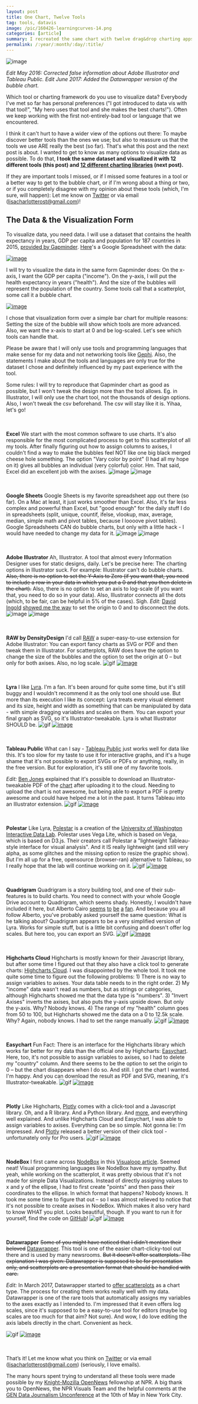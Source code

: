 ```yaml
---
layout: post
title: One Chart, Twelve Tools
tag: tools, datavis
image: /pic/160426-learningcurves-14.png
categories: [article]
summary: I recreated the same chart with twelve drag&drop charting apps, like Excel, Tableau, Plotly, RAW and Adobe Illustrator.
permalink: /:year/:month/:day/:title/
---
```

![image](/pic/160426-learningcurves-14.png)

*Edit May 2016: Corrected false information about Adobe Illustrator and Tableau Public.*
*Edit June 2017: Added the Datawrapper version of the bubble chart.*


Which tool or charting framework do you use to visualize data? Everybody I've met so far has personal preferences ("I got introduced to data vis with that tool!", "My hero uses that tool and she makes the best charts!"). Often we keep working with the first not-entirely-bad tool or language that we encountered.

I think it can't hurt to have a wider view of the options out there: To maybe discover better tools than the ones we use; but also to reassure us that the tools we use ARE really the best (so far). That's what this post and the next post is about. I wanted to get to know as many options to visualize data as possible. To do that, **I took the same dataset and visualized it with 12 different tools (this post) and [12 different charting libraries](http://lisacharlotterost.github.io/2016/05/17/one-chart-code/) (next post).**

If they are important tools I missed, or if I missed some features in a tool or a better way to get to the bubble chart, or if I'm wrong about a thing or two, or if you completely disagree with my opinion about these tools (which, I'm sure, will happen): Let me know on [Twitter](https://twitter.com/lisacrost) or via email (lisacharlotterost@gmail.com)!


## The Data & the Visualization Form

To visualize data, you need data. I will use a dataset that contains the health expectancy in years, GDP per capita and population for 187 countries in 2015, [provided by Gapminder](http://www.gapminder.org/data/).  [Here](https://docs.google.com/spreadsheets/d/1qmOCE6RBQc2hy-vW8Kefp--LcWpgwCysmgIgARy0gDk/edit?usp=sharing)'s a Google Spreadsheet with the data:

[![image](/pic/160426_data.png)](https://docs.google.com/spreadsheets/d/1qmOCE6RBQc2hy-vW8Kefp--LcWpgwCysmgIgARy0gDk/edit?usp=sharing)

I will try to visualize the data in the same form Gapminder does: On the x-axis, I want the GDP per capita ("income"). On the y-axis, I will put the health expectancy in years ("health"). And the size of the bubbles will represent the population of the country. Some tools call that a scatterplot, some call it a bubble chart.

[![image](/pic/160425_gapminder.png)](http://www.gapminder.org/tools/bubbles#_)

I chose that visualization form over a simple bar chart for multiple reasons: Setting the size of the bubble will show which tools are more advanced. Also, we want the x-axis to start at 0 and be log-scaled. Let's see which tools can handle that.

Please be aware that I will only use tools and programming languages that make sense for my data and not networking tools like [Gephi](https://gephi.org/). Also, the statements I make about the tools and languages are only true for the dataset I chose and definitely influenced by my past experience with the tool.

Some rules: I will try to reproduce that Gapminder chart as good as possible, but I won't tweak the design more than the tool allows. Eg. in Illustrator, I will only use the chart tool, not the thousands of design options. Also, I won't tweak the csv beforehand. The csv will stay like it is. Yihaa, let's go!



<br><br>
**Excel**
We start with the most common software to use charts. It's also responsible for the most complicated process to get to this scatterplot of all my tools. After finally figuring out how to assign columns to axises, I couldn't find a way to make the bubbles feel NOT like one big black merged cheese hole something. The option "Vary color by point" (I had all my hope on it) gives all bubbles an individual (very colorful) color. Hm. That said, Excel did an excellent job with the axises.
![image](/pic/160426-excel.gif)
![image](/pic/160426-excel.png)


<br><br>
**Google Sheets**
Google Sheets is my favorite spreadsheet app out there (so far). On a Mac at least, it just works smoother than Excel. Also, it's far less complex and powerful than Excel, but "good enough" for the daily stuff I do in spreadsheets (split, unique, countif, ifelse, vlookup, max, average, median, simple math and pivot tables, because I loooove pivot tables). Google Spreadsheets CAN do bubble charts, but only with a little hack - I would have needed to change my data for it.
![image](/pic/160426-google.gif)
![image](/pic/160426-google.png)


<br><br>
**Adobe Illustrator**
Ah, Illustrator. A tool that almost every Information Designer uses for static designs, daily. Let's be precise here: The charting options in Illustrator suck. For example: Illustrator can't do bubble charts. ~~Also, there is no option to set the Y-Axis to Zero (if you want that, you need to include a row in your data in which you put a 0 and that you then delete in the chart).~~ Also, there is no option to set an axis to log-scale (if you want that, you need to do so in your data). Also, Illustrator connects all the dots (which, to be fair, can be helpful in 5% of the cases). Sigh.
*Edit:* [David Ingold](https://twitter.com/DavidIngold) [showed me the way](https://twitter.com/DavidIngold/status/732668904523354112) to set the origin to 0 and to disconnect the dots.
![image](/pic/160426-illustrator.gif)
![image](/pic/160426_illustrator.png)

<br><br>
**RAW by DensityDesign**
I'd call [RAW](http://app.raw.densitydesign.org/) a super-easy-to-use extension for Adobe Illustrator: You can export fancy charts as SVG or PDF and then tweak them in Illustrator. For scatterplots, RAW does have the option to change the size of the bubbles and the option to set the origin at 0 – but only for both axises. Also, no log scale.
![gif](/pic/160426-raw.gif)
[![image](/pic/160426_raw.png)](http://app.raw.densitydesign.org/)

<br><br>
**Lyra**
I like [Lyra](http://idl.cs.washington.edu/projects/lyra/). I'm a fan. It's been around for quite some time, but it's still buggy and I wouldn't recommend it as the only tool one should use. But more than its execution I like its concept: Lyra treats every visual element and its size, height and width as something that can be manipulated by data - with simple dragging variables and scales on them. You can export your final graph as SVG, so it's Illustrator-tweakable. Lyra is what Illustrator SHOULD be.
![gif](/pic/160426_lyra.gif)
[![image](/pic/160426_lyra.png)](http://idl.cs.washington.edu/projects/lyra/)

<br><br>
**Tableau Public**
What can I say - [Tableau Public](https://public.tableau.com/s/) just works well for data like this. It's too slow for my taste to use it for interactive graphs, and it's a huge shame that it's not possible to export SVGs or PDFs or anything, really, in the free version. But for exploration, it's still one of my favorite tools.

*Edit:* [Ben Jones](https://twitter.com/DataRemixed) explained that it's possible to download an Illustrator-tweakable PDF of the [chart](https://public.tableau.com/profile/digitalteam#!/vizhome/GapminderData/Dashboard1) after uploading it to the cloud. Needing to upload the chart is not awesome, but being able to export a PDF is pretty awesome and could have helped me a lot in the past. It turns Tableau into an Illustrator extension.
![gif](/pic/16046_tableau2.gif)
[![image](/pic/160426_tableau.png)](https://public.tableau.com/s/)

<br><br>
**Polestar**
Like Lyra, [Polestar](http://vega.github.io/polestar/) is a creation of the [University of Washington Interactive Data Lab](http://idl.cs.washington.edu/). Polestar uses Vega Lite, which is based on Vega, which is based on D3.js. Their creators call Polestar a "lightweight Tableau-style interface for visual analysis". And it IS really lightweight (and still very alpha, as some glitches and the missing option to resize the graphic show). But I'm all up for a free, opensource (browser-ran) alternative to Tableau, so I really hope that the lab will continue working on it.
![gif](/pic/160426_polestar.gif)
[![image](/pic/160426_polestar.png)](http://vega.github.io/polestar/)

<br><br>
**Quadrigram**
Quadrigram is a story building tool, and one of their sub-features is to build charts. You need to connect with your whole Google Drive account to Quadrigram, which seems shady. Honestly, I wouldn't have included it here, but Alberto Cairo  [seems](https://twitter.com/albertocairo/status/618059839063764992) [to](https://twitter.com/albertocairo/status/618058200571490304) [be](https://twitter.com/albertocairo/status/697828721324138496) [a](https://twitter.com/albertocairo/status/715910654020947969) [fan](https://twitter.com/albertocairo/status/641235639082590208). And because you all follow Alberto, you've probably asked yourself the same question: What is he talking about? Quadrigram appears to be a very simplified version of Lyra. Works for simple stuff, but is a little bit confusing and doesn't offer log scales. But here too, you can export an SVG.
![gif](/pic/160426_quadrigram.gif)
[![image](/pic/160426_quadrigram.png)](http://www.quadrigram.com/)

<br><br>
**Highcharts Cloud**
Highcharts is mostly known for their Javascript library, but after some time I figured out that they also have a click tool to generate charts: [Highcharts Cloud](https://cloud.highcharts.com/). I was disappointed by the whole tool. It took me quite some time to figure out the following problems: 1) There is no way to assign variables to axises. Your data table needs to in the right order. 2) My "income" data wasn't read as numbers, but as strings or categories, although Highcharts showed me that the data type is "numbers". 3) "Invert Axises" inverts the axises, but also puts the y-axis upside down. But only the y-axis. Why? Nobody knows. 4) The range of my "health" column goes from 50 to 100, but Highcharts showed me the data on a 0 to 12.5k scale. Why? Again, nobody knows. I had to set the range manually.
![gif](/pic/160426-highcharttool.gif)
[![image](/pic/160426-highcharttool.png)](https://cloud.highcharts.com/)

<br><br>
**Easychart**
Fun Fact: There is an interface for the Highcharts library which works far better for my data than the official one by Highcharts: [Easychart](http://www.easychart.org/). Here, too, it's not possible to assign variables to axises, so I had to delete my "country" column. And there seems to be the option to set the origin to 0 – but the chart disappears when I do so. And still. I got the chart I wanted. I'm happy. And you can download the result as PDF and SVG, meaning, it's Illustrator-tweakable.
![gif](/pic/160426-easychart.gif)
[![image](/pic/160426-easychart.png)](http://www.easychart.org/)

<br><br>
**Plotly** Like Highcharts, [Plotly](https://plot.ly/) comes with a click-tool and a Javascript library. Oh, and a R library. And a Python library. And [more](https://plot.ly/python/bubble-charts/), and everything well explained. And unlike Highcharts Cloud and Easychart, I was able to assign variables to axises. Everything can be so simple. Not gonna lie: I'm impressed. And [Plotly](http://plotcon.plot.ly/plotly2/) released a better version of their click tool - unfortunately only for Pro users.
![gif](/pic/160426-plotly.gif)
[![image](/pic/160426-plotly.png)](https://plot.ly/)

<br><br>
**NodeBox**
I first came across [NodeBox](https://www.nodebox.net/) in this [Visualoop article](http://visualoop.com/blog/91841/making-of-weather-portraits-by-nicholas-rougeux). Seemed neat! Visual programming languages like NodeBox have my sympathy. But yeah, while working on the scatterplot, it was pretty obvious that it's not made for simple Data Visualizations. Instead of directly assigning values to x and y of the ellipse, I had to first create "points" and then pass their coordinates to the ellipse. In which format that happens? Nobody knows. It took me some time to figure that out – so I was almost relieved to notice that it's not possible to create axises in NodeBox. Which makes it also very hard to know WHAT you plot. Looks beautiful, though. If you want to run it for yourself, find the code on [GitHub](https://github.com/OpenNewsLabs/onechart-twelvechartinglibraries/tree/master/Nodebox)!
![gif](/pic/160426_nodebox.gif)
[![image](/pic/160426_nodebox.png)](https://www.nodebox.net/)

<br><br>
**Datawrapper**
~~Some of you might have noticed that I didn't mention their  beloved~~ [Datawrapper](https://datawrapper.de/). This tool is one of the easier chart-clicky-tool out there and is used by many newsrooms. ~~But it doesn't offer scatterplots. The explanation I was given: Datawrapper is supposed to be for presentation only, and scatterplots are a presentation format that should be handled with care.~~

*Edit:* In March 2017, Datawrapper started to [offer scatterplots](https://blog.datawrapper.de/introducing-scatter-plot-66b8d8a99abc) as a chart type. The process for creating them works really well with my data. Datawrapper is one of the rare tools that automatically assigns my variables to the axes exactly as I intended to. I'm impressed that it even offers log scales, since it's supposed to be a easy-to-use tool for editors (maybe log scales are too much for that aim? Not sure). And wow, I do love editing the axis labels directly in the chart. Convenient as heck.

![gif](/pic/160426-datawrapper.gif)
[![image](/pic/160426-datawrapper.png)](https://www.datawrapper.de)


<br><br>
That’s it! Let me know what you think on [Twitter](https://twitter.com/lisacrost) or via email (lisacharlotterost@gmail.com) (seriously, I love emails).

The many hours spent trying to understand all these tools were made possible by my [Knight-Mozilla OpenNews](https://opennews.org/) fellowship at NPR. A big thank you to OpenNews, the NPR Visuals Team and the helpful comments at the [GEN Data Journalism Unconference](http://www.globaleditorsnetwork.org/programmes/data-journalism-awards/ddjunconf/) at the 10th of May in New York City.
